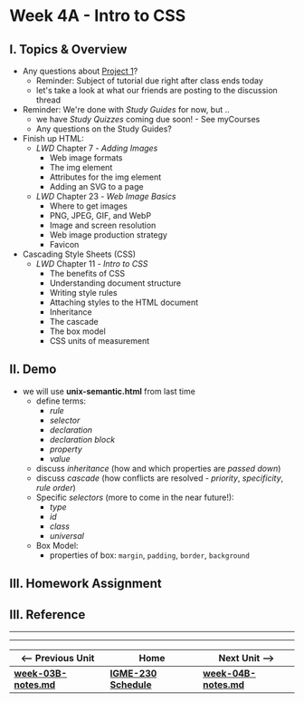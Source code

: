 # Week 4A - Intro to CSS

## I. Topics & Overview
- Any questions about [Project 1](../projects/project-1.md)?
  - Reminder: Subject of tutorial due right after class ends today
  - let's take a look at what our friends are posting to the discussion thread
- Reminder: We're done with *Study Guides* for now, but ..
  - we have *Study Quizzes* coming due soon! - See myCourses
  - Any questions on the Study Guides?
- Finish up HTML:
  - *LWD* Chapter 7 - *Adding Images*
    - Web image formats
    - The img element
    - Attributes for the img element
    - Adding an SVG to a page
  - *LWD* Chapter 23 - *Web Image Basics*
    - Where to get images
    - PNG, JPEG, GIF, and WebP
    - Image and screen resolution
    - Web image production strategy
    - Favicon
 - Cascading Style Sheets (CSS)
   - *LWD* Chapter 11 - *Intro to CSS*
     - The benefits of CSS
     - Understanding document structure
     - Writing style rules
     - Attaching styles to the HTML document
     - Inheritance
     - The cascade
     - The box model
     - CSS units of measurement
   
 ## II. Demo
 - we will use **unix-semantic.html** from last time
   - define terms:
     - *rule*
     - *selector*
     - *declaration*
     - *declaration block*
     - *property*
     - *value*
   - discuss *inheritance* (how and which properties are *passed down*)
   - discuss *cascade* (how conflicts are resolved - *priority*, *specificity*, *rule order*)
   - Specific *selectors* (more to come in the near future!):
     - *type*
     - *id*
     - *class*
     - *universal*
   - Box Model:
     - properties of box: `margin`, `padding`, `border`, `background`
     
 ## III. Homework Assignment
 
     
 ## III. Reference

<hr><hr>

| <-- Previous Unit | Home | Next Unit -->
| --- | --- | --- 
| [**week-03B-notes.md**](week-03B-notes.md)     |  [**IGME-230 Schedule**](../schedule.md) | [**week-04B-notes.md**](week-04B-notes.md)
